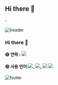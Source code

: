 ## Hi there 👋

<!--**bysojeong/bysojeong** is a ✨ _special_ ✨ repository because its `README.md` (this file) appears on your GitHub profile.-->

<div align="left">-
  
![header](https://capsule-render.vercel.app/api?type=waving&color=gradient&height=150&section=header&text=%20&fontSize=40&animation=fadeIn)

  ### Hi there 👋

  #### 😄 연락 : <a href="#"><img src="https://img.shields.io/badge/노션-beige??style=for-the-badge&logo=Notion&logoColor=#000000"/></a>

  #### 😄 사용 언어:<img src="https://img.shields.io/badge/HTML5-beige??style=for-the-badge&logo=HTML5&logoColor=E34F26"/>, <img src="https://img.shields.io/badge/CSS3-beige??style=for-the-badge&logo=CSS3&logoColor=1572B6"/>, <img src="https://img.shields.io/badge/JS-beige??style=for-the-badge&logo=JavaScript&logoColor=F7DF1E"/> <img src="https://img.shields.io/badge/피그마-violet??style=for-the-badge&logo=figma&logoColor=black">

![footer](https://capsule-render.vercel.app/api?type=waving&color=gradient&height=150&section=footer&text=&fontSize=40&animation=fadeIn)
</div>
